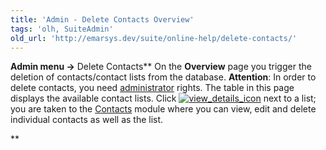 ```yaml
---
title: 'Admin - Delete Contacts Overview'
tags: 'olh, SuiteAdmin'
old_url: 'http://emarsys.dev/suite/online-help/delete-contacts/'
---
```


**Admin menu ->** Delete Contacts** On the **Overview** page you trigger the deletion of contacts/contact lists from the database. **Attention**: In order to delete contacts, you need [administrator](/olh/admin-about-users.md "Admin – About Users") rights. The table in this page displays the available contact lists. Click [![view_details_icon](/assets/images/view_details_icon.png)](/assets/images/view_details_icon.png) next to a list; you are taken to the [Contacts](/olh/contact-lists-overview.md "Contacts – Contact Lists – Overview") module where you can view, edit and delete individual contacts as well as the list.

**